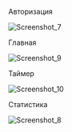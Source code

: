 Авторизация

![Screenshot_7](https://user-images.githubusercontent.com/111509370/226924755-9783e4fd-0b3e-49f8-900c-1962b7411874.png)

 Главная 
 
 ![Screenshot_9](https://user-images.githubusercontent.com/111509370/226924803-35b14fb2-fda2-49cd-9c57-2152fe1f04e0.png)
 
 Таймер
 
![Screenshot_10](https://user-images.githubusercontent.com/111509370/226924983-15642d00-5f38-411d-8671-2a30af2d71fb.png)

Статистика

![Screenshot_8](https://user-images.githubusercontent.com/111509370/226924900-ef287ff3-19e8-46eb-87ca-8c9b70ff2ecb.png)

